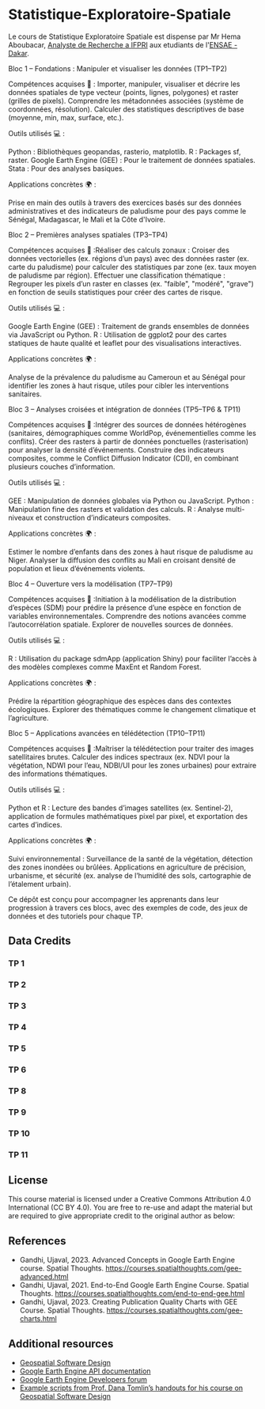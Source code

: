 # Statistique-Exploratoire-Spatiale


Le cours de Statistique Exploratoire Spatiale est dispense par Mr Hema Aboubacar, [Analyste de Recherche a IFPRI](https://www.ifpri.org/profile/aboubacar-hema/) aux etudiants de l'[ENSAE - Dakar](https://www.ensae.sn/).


Bloc 1 – Fondations : Manipuler et visualiser les données (TP1–TP2)

Compétences acquises 🎯 : Importer, manipuler, visualiser et décrire les données spatiales de type vecteur (points, lignes, polygones) et raster (grilles de pixels).
Comprendre les métadonnées associées (système de coordonnées, résolution).
Calculer des statistiques descriptives de base (moyenne, min, max, surface, etc.).

Outils utilisés 💻 : 

Python : Bibliothèques geopandas, rasterio, matplotlib.
R : Packages sf, raster.
Google Earth Engine (GEE) : Pour le traitement de données spatiales.
Stata : Pour des analyses basiques.

Applications concrètes 🌍 : 

Prise en main des outils à travers des exercices basés sur des données administratives et des indicateurs de paludisme pour des pays comme le Sénégal, Madagascar, le Mali et la Côte d'Ivoire.

Bloc 2 – Premières analyses spatiales (TP3–TP4)

Compétences acquises 🎯 :Réaliser des calculs zonaux : Croiser des données vectorielles (ex. régions d’un pays) avec des données raster (ex. carte du paludisme) pour calculer des statistiques par zone (ex. taux moyen de paludisme par région).
Effectuer une classification thématique : Regrouper les pixels d’un raster en classes (ex. "faible", "modéré", "grave") en fonction de seuils statistiques pour créer des cartes de risque.

Outils utilisés 💻 :

Google Earth Engine (GEE) : Traitement de grands ensembles de données via JavaScript ou Python.
R : Utilisation de ggplot2 pour des cartes statiques de haute qualité et leaflet pour des visualisations interactives.

Applications concrètes 🌍 :

Analyse de la prévalence du paludisme au Cameroun et au Sénégal pour identifier les zones à haut risque, utiles pour cibler les interventions sanitaires.

Bloc 3 – Analyses croisées et intégration de données (TP5–TP6 & TP11)

Compétences acquises 🎯 :Intégrer des sources de données hétérogènes (sanitaires, démographiques comme WorldPop, événementielles comme les conflits).
Créer des rasters à partir de données ponctuelles (rasterisation) pour analyser la densité d’événements.
Construire des indicateurs composites, comme le Conflict Diffusion Indicator (CDI), en combinant plusieurs couches d’information.

Outils utilisés 💻 :

GEE : Manipulation de données globales via Python ou JavaScript.
Python : Manipulation fine des rasters et validation des calculs.
R : Analyse multi-niveaux et construction d’indicateurs composites.

Applications concrètes 🌍 :

Estimer le nombre d’enfants dans des zones à haut risque de paludisme au Niger.
Analyser la diffusion des conflits au Mali en croisant densité de population et lieux d’événements violents.

Bloc 4 – Ouverture vers la modélisation (TP7–TP9)

Compétences acquises 🎯 :Initiation à la modélisation de la distribution d’espèces (SDM) pour prédire la présence d’une espèce en fonction de variables environnementales.
Comprendre des notions avancées comme l’autocorrélation spatiale.
Explorer de nouvelles sources de données.

Outils utilisés 💻 :

R : Utilisation du package sdmApp (application Shiny) pour faciliter l’accès à des modèles complexes comme MaxEnt et Random Forest.

Applications concrètes 🌍 :

Prédire la répartition géographique des espèces dans des contextes écologiques.
Explorer des thématiques comme le changement climatique et l’agriculture.

Bloc 5 – Applications avancées en télédétection (TP10–TP11)

Compétences acquises 🎯 :Maîtriser la télédétection pour traiter des images satellitaires brutes.
Calculer des indices spectraux (ex. NDVI pour la végétation, NDWI pour l’eau, NDBI/UI pour les zones urbaines) pour extraire des informations thématiques.

Outils utilisés 💻 :

Python et R : Lecture des bandes d’images satellites (ex. Sentinel-2), application de formules mathématiques pixel par pixel, et exportation des cartes d’indices.

Applications concrètes 🌍 :

Suivi environnemental : Surveillance de la santé de la végétation, détection des zones inondées ou brûlées.
Applications en agriculture de précision, urbanisme, et sécurité (ex. analyse de l’humidité des sols, cartographie de l’étalement urbain).


Ce dépôt est conçu pour accompagner les apprenants dans leur progression à travers ces blocs, avec des exemples de code, des jeux de données et des tutoriels pour chaque TP.

## Data Credits

### TP 1

### TP 2

### TP 3

### TP 4

### TP 5

### TP 6

### TP 8


### TP 9


### TP 10

### TP 11



## License
This course material is licensed under a Creative Commons Attribution 4.0 International (CC BY 4.0). You are free to re-use and adapt the material but are required to give appropriate credit to the original author as below:

## References


- Gandhi, Ujaval, 2023. Advanced Concepts in Google Earth Engine course. Spatial Thoughts. https://courses.spatialthoughts.com/gee-advanced.html
- Gandhi, Ujaval, 2021. End-to-End Google Earth Engine Course. Spatial Thoughts. https://courses.spatialthoughts.com/end-to-end-gee.html
- Gandhi, Ujaval, 2023. Creating Publication Quality Charts with GEE Course. Spatial Thoughts. https://courses.spatialthoughts.com/gee-charts.html

## Additional resources

- [Geospatial Software Design](https://resources.environment.yale.edu/courses/detail/754)
- [Google Earth Engine API documentation](https://developers.google.com/earth-engine/)
- [Google Earth Engine Developers forum](https://groups.google.com/g/google-earth-engine-developers)
- [Example scripts from Prof. Dana Tomlin’s handouts for his course on Geospatial Software Design](https://github.com/gee-community/example-scripts)
